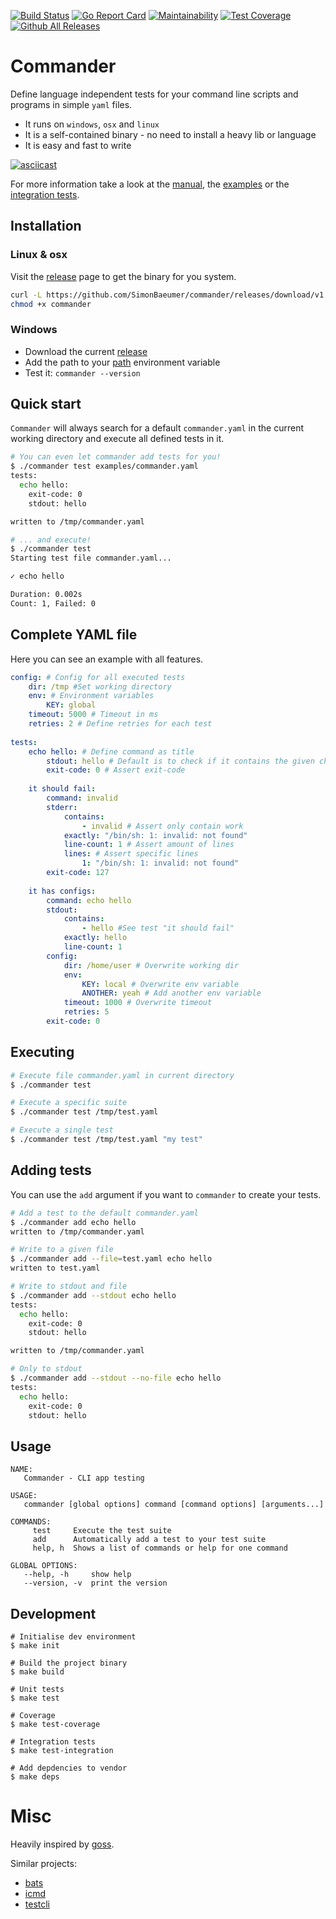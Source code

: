 [![Build Status](https://travis-ci.org/SimonBaeumer/commander.svg?branch=master)](https://travis-ci.org/SimonBaeumer/commander)
[![Go Report Card](https://goreportcard.com/badge/github.com/SimonBaeumer/commander)](https://goreportcard.com/report/github.com/SimonBaeumer/commander)
[![Maintainability](https://api.codeclimate.com/v1/badges/cc848165784e0f809a51/maintainability)](https://codeclimate.com/github/SimonBaeumer/commander/maintainability)
[![Test Coverage](https://api.codeclimate.com/v1/badges/cc848165784e0f809a51/test_coverage)](https://codeclimate.com/github/SimonBaeumer/commander/test_coverage)
[![Github All Releases](https://img.shields.io/github/downloads/SimonBaeumer/commander/total.svg)](https://github.com/SimonBaeumer/commander/releases)

# Commander


Define language independent tests for your command line scripts and programs in simple `yaml` files.

 - It runs on `windows`, `osx` and `linux` 
 - It is a self-contained binary - no need to install a heavy lib or language
 - It is easy and fast to write
 
[![asciicast](https://asciinema.org/a/GLgIexHSaSdic5iaX9GTQpr5f.svg)](https://asciinema.org/a/GLgIexHSaSdic5iaX9GTQpr5f?autoplay=1)

For more information take a look at the [manual](docs/manual.md), the [examples](examples) or the [integration tests](integration).

## Installation

### Linux & osx

Visit the [release](https://github.com/SimonBaeumer/commander/releases) page to get the binary for you system. 

```bash
curl -L https://github.com/SimonBaeumer/commander/releases/download/v1.0.0/commander-linux-amd64 -o commander
chmod +x commander
```

### Windows

 - Download the current [release](https://github.com/SimonBaeumer/commander/releases/latest)
 - Add the path to your [path](https://docs.alfresco.com/4.2/tasks/fot-addpath.html) environment variable
 - Test it: `commander --version`


## Quick start

`Commander` will always search for a default `commander.yaml` in the current working directory and execute all defined tests in it.


```bash
# You can even let commander add tests for you!
$ ./commander test examples/commander.yaml
tests:
  echo hello:
    exit-code: 0
    stdout: hello

written to /tmp/commander.yaml

# ... and execute!
$ ./commander test
Starting test file commander.yaml...

✓ echo hello

Duration: 0.002s
Count: 1, Failed: 0
```

## Complete YAML file

Here you can see an example with all features.

```yaml
config: # Config for all executed tests
    dir: /tmp #Set working directory
    env: # Environment variables
        KEY: global
    timeout: 5000 # Timeout in ms
    retries: 2 # Define retries for each test
    
tests:
    echo hello: # Define command as title
        stdout: hello # Default is to check if it contains the given characters
        exit-code: 0 # Assert exit-code
        
    it should fail:
        command: invalid
        stderr:
            contains: 
                - invalid # Assert only contain work
            exactly: "/bin/sh: 1: invalid: not found"
            line-count: 1 # Assert amount of lines
            lines: # Assert specific lines
                1: "/bin/sh: 1: invalid: not found"
        exit-code: 127
        
    it has configs:
        command: echo hello
        stdout:
            contains: 
                - hello #See test "it should fail"
            exactly: hello
            line-count: 1
        config:
            dir: /home/user # Overwrite working dir
            env:
                KEY: local # Overwrite env variable
                ANOTHER: yeah # Add another env variable
            timeout: 1000 # Overwrite timeout
            retries: 5
        exit-code: 0
```

## Executing

```bash
# Execute file commander.yaml in current directory
$ ./commander test 

# Execute a specific suite
$ ./commander test /tmp/test.yaml

# Execute a single test
$ ./commander test /tmp/test.yaml "my test"
```

## Adding tests

You can use the `add` argument if you want to `commander` to create your tests.

```bash
# Add a test to the default commander.yaml
$ ./commander add echo hello
written to /tmp/commander.yaml

# Write to a given file
$ ./commander add --file=test.yaml echo hello
written to test.yaml

# Write to stdout and file
$ ./commander add --stdout echo hello
tests:
  echo hello:
    exit-code: 0
    stdout: hello

written to /tmp/commander.yaml

# Only to stdout
$ ./commander add --stdout --no-file echo hello
tests:
  echo hello:
    exit-code: 0
    stdout: hello
```

## Usage

```
NAME:
   Commander - CLI app testing

USAGE:
   commander [global options] command [command options] [arguments...]

COMMANDS:
     test     Execute the test suite
     add      Automatically add a test to your test suite
     help, h  Shows a list of commands or help for one command

GLOBAL OPTIONS:
   --help, -h     show help
   --version, -v  print the version
```


## Development

```
# Initialise dev environment
$ make init

# Build the project binary
$ make build

# Unit tests
$ make test

# Coverage
$ make test-coverage

# Integration tests
$ make test-integration

# Add depdencies to vendor
$ make deps
```

# Misc

Heavily inspired by [goss](https://github.com/aelsabbahy/goss).

Similar projects:
 - [bats](https://github.com/sstephenson/bats)
 - [icmd](https://godoc.org/gotest.tools/icmd)
 - [testcli](https://github.com/rendon/testcli)